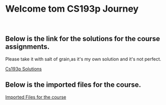# Welcome tom CS193p Journey 
</br> 

## Below is the link for the solutions for the course assignments. 
 <p>Please take it with salt of grain,as it's my own solution and it's not perfect.</p>  

[Cs193p Solutions][solutions]
</br>

## Below is the imported files for the course. 
[Imported Files for the course][files]

[solutions]: https://github.com/Usefz89/Cs193P2021/tree/master/Assignments%20-%20CS%20193p%20Stanford

[files]: https://github.com/Usefz89/Cs193P2021/tree/master/CS193p%20Imported%20files%20
